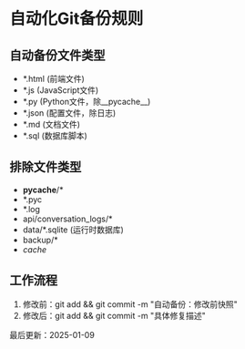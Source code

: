 # 自动化Git备份规则

## 自动备份文件类型
- *.html (前端文件)
- *.js (JavaScript文件)
- *.py (Python文件，除__pycache__)
- *.json (配置文件，除日志)
- *.md (文档文件)
- *.sql (数据库脚本)

## 排除文件类型
- __pycache__/*
- *.pyc
- *.log
- api/conversation_logs/*
- data/*.sqlite (运行时数据库)
- backup/*
- *cache*

## 工作流程
1. 修改前：git add <specific-file> && git commit -m "自动备份：修改前快照"
2. 修改后：git add <modified-file> && git commit -m "具体修复描述"

最后更新：2025-01-09